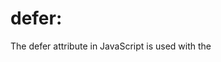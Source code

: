 # defer: 
  The defer attribute in JavaScript is used with the <script> tag to ensure that the script is executed after 
  the HTML document has been completely parsed. Here are the key points about the defer attribute:

# How defer Works
1) HTML Parsing Continues: When the browser encounters a <script> tag with the defer attribute, it continues to parse 
   the HTML document without waiting for the script to download and execute.

2) Script Execution Order: Scripts with the defer attribute are executed in the order they appear in the document, 
   after the HTML parsing is complete.

3) DOM Ready: Deferred scripts are guaranteed to run after the entire document has been parsed but before the 
   DOMContentLoaded event.

# Benefits of Using defer: 
1) Non-blocking: Scripts with defer do not block the HTML parser, which can improve page load times and the 
   overall user experience.
2) Execution Order: Deferred scripts maintain their execution order, making it easier to manage dependencies 
   between scripts.
3) Access to DOM: Since deferred scripts run after the document is parsed, they have full access to the DOM, making 
   it unnecessary to wrap your code in a DOMContentLoaded event listener.

Comparison with Other Attributes: 
1) async: Scripts with the async attribute are also non-blocking, but they execute as soon as they are downloaded, which can lead to an unpredictable order of execution. async is useful for scripts that do not depend on other scripts or the DOM.